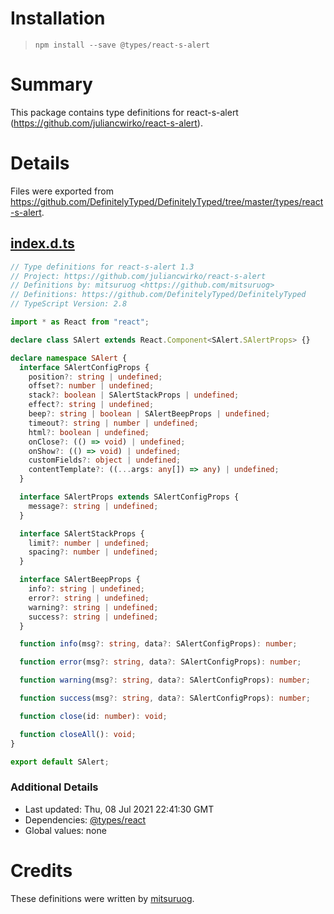 # Installation
> `npm install --save @types/react-s-alert`

# Summary
This package contains type definitions for react-s-alert (https://github.com/juliancwirko/react-s-alert).

# Details
Files were exported from https://github.com/DefinitelyTyped/DefinitelyTyped/tree/master/types/react-s-alert.
## [index.d.ts](https://github.com/DefinitelyTyped/DefinitelyTyped/tree/master/types/react-s-alert/index.d.ts)
````ts
// Type definitions for react-s-alert 1.3
// Project: https://github.com/juliancwirko/react-s-alert
// Definitions by: mitsuruog <https://github.com/mitsuruog>
// Definitions: https://github.com/DefinitelyTyped/DefinitelyTyped
// TypeScript Version: 2.8

import * as React from "react";

declare class SAlert extends React.Component<SAlert.SAlertProps> {}

declare namespace SAlert {
  interface SAlertConfigProps {
    position?: string | undefined;
    offset?: number | undefined;
    stack?: boolean | SAlertStackProps | undefined;
    effect?: string | undefined;
    beep?: string | boolean | SAlertBeepProps | undefined;
    timeout?: string | number | undefined;
    html?: boolean | undefined;
    onClose?: (() => void) | undefined;
    onShow?: (() => void) | undefined;
    customFields?: object | undefined;
    contentTemplate?: ((...args: any[]) => any) | undefined;
  }

  interface SAlertProps extends SAlertConfigProps {
    message?: string | undefined;
  }

  interface SAlertStackProps {
    limit?: number | undefined;
    spacing?: number | undefined;
  }

  interface SAlertBeepProps {
    info?: string | undefined;
    error?: string | undefined;
    warning?: string | undefined;
    success?: string | undefined;
  }

  function info(msg?: string, data?: SAlertConfigProps): number;

  function error(msg?: string, data?: SAlertConfigProps): number;

  function warning(msg?: string, data?: SAlertConfigProps): number;

  function success(msg?: string, data?: SAlertConfigProps): number;

  function close(id: number): void;

  function closeAll(): void;
}

export default SAlert;

````

### Additional Details
 * Last updated: Thu, 08 Jul 2021 22:41:30 GMT
 * Dependencies: [@types/react](https://npmjs.com/package/@types/react)
 * Global values: none

# Credits
These definitions were written by [mitsuruog](https://github.com/mitsuruog).
